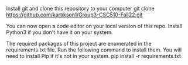 Install git and clone this repository to your computer
git clone https://github.com/kartikson1/Group3-CSC510-Fall22.git

You can now open a code editor on your local version of this repo.
Install Python3 if you don't have it on your system.

The required packages of this project are enumerated in the requirements.txt file. Run the following command to install them. You will need to install Pip if it's not in your system.
pip install -r requirements.txt
